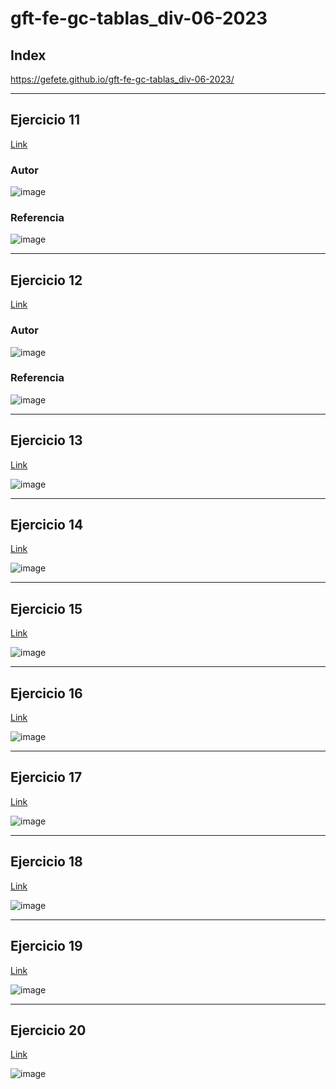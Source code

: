 # gft-fe-gc-tablas_div-06-2023
## Index

https://gefete.github.io/gft-fe-gc-tablas_div-06-2023/
<hr>

## Ejercicio 11

<a href="https://gefete.github.io/gft-fe-gc-tablas_div-06-2023/deportes/donde2.html" target="_blank">Link</a>

### Autor
![image](https://github.com/Gefete/gft-fe-gc-tablas_div-06-2023/assets/84667512/44045a60-c305-474a-90c0-27b4ce495fca)

### Referencia
![image](https://github.com/Gefete/gft-fe-gc-tablas_div-06-2023/assets/84667512/00e4500e-cf56-4735-a05c-0028cdc49809)

<hr>

## Ejercicio 12

<a href="https://gefete.github.io/gft-fe-gc-tablas_div-06-2023/deportes/instalaciones.html" target="_blank">Link</a>

### Autor
![image](https://github.com/Gefete/gft-fe-gc-tablas_div-06-2023/assets/84667512/80b15611-5bfb-4256-af40-9b93aeb62409)

### Referencia
![image](https://github.com/Gefete/gft-fe-gc-tablas_div-06-2023/assets/84667512/3a731090-b495-4015-9ed6-7bf055966a74)

<hr>


## Ejercicio 13

<a href="https://gefete.github.io/gft-fe-gc-tablas_div-06-2023/ejercicio13/ejercicio13.html" target="_blank">Link</a>

![image](https://github.com/Gefete/gft-fe-gc-tablas_div-06-2023/assets/84667512/a7c01c5c-0c86-46a2-b8af-6ba82e61db1f)

<hr> 

## Ejercicio 14

<a href="https://gefete.github.io/gft-fe-gc-tablas_div-06-2023/ejercicio14/ejercicio14.html" target="_blank">Link</a>

![image](https://github.com/Gefete/gft-fe-gc-tablas_div-06-2023/assets/84667512/071d695b-36bf-494a-9340-bd0287f58348)

 <hr> 
 
## Ejercicio 15
 
 <a href="https://gefete.github.io/gft-fe-gc-tablas_div-06-2023/ejercicio15/ejercicio15.html" target="_blank">Link</a>
 
![image](https://github.com/Gefete/gft-fe-gc-tablas_div-06-2023/assets/84667512/7728dc33-bb1a-40ef-bbc2-a00239d85182)

 <hr>
 
## Ejercicio 16

<a href="https://gefete.github.io/gft-fe-gc-tablas_div-06-2023/ejercicio16/ejercicio16.html" target="_blank">Link</a>
 
![image](https://github.com/Gefete/gft-fe-gc-tablas_div-06-2023/assets/84667512/b7be0319-1e4d-4d6a-b654-b4d64b410495)

 <hr> 
 
## Ejercicio 17

 
 <a href="https://gefete.github.io/gft-fe-gc-tablas_div-06-2023/ejercicio17/ejercicio17.html" target="_blank">Link</a>
 
![image](https://github.com/Gefete/gft-fe-gc-tablas_div-06-2023/assets/84667512/b82fe1c2-0cf1-4420-a2e1-3ae9f1e2470d)

 <hr> 
 
## Ejercicio 18
 
  <a href="https://gefete.github.io/gft-fe-gc-tablas_div-06-2023/ejercicio18/ejercicio18.html" target="_blank">Link</a>
 
![image](https://github.com/Gefete/gft-fe-gc-tablas_div-06-2023/assets/84667512/06f0d859-2a9f-45e5-8100-f2e1eb2d4373)

 <hr> 
 
## Ejercicio 19
 
 <a href="https://gefete.github.io/gft-fe-gc-tablas_div-06-2023/ejercicio19/ejercicio19.html" target="_blank">Link</a>
 
![image](https://github.com/Gefete/gft-fe-gc-tablas_div-06-2023/assets/84667512/646c0543-2bbd-4ddd-a0ce-4e4dfd33179e)

 <hr> 
 
## Ejercicio 20
 
 <a href="https://gefete.github.io/gft-fe-gc-tablas_div-06-2023/ejercicio20/ejercicio20.html" target="_blank">Link</a>
 
![image](https://github.com/Gefete/gft-fe-gc-tablas_div-06-2023/assets/84667512/740e991d-f58f-47f2-9457-3220e9ae0a28)
